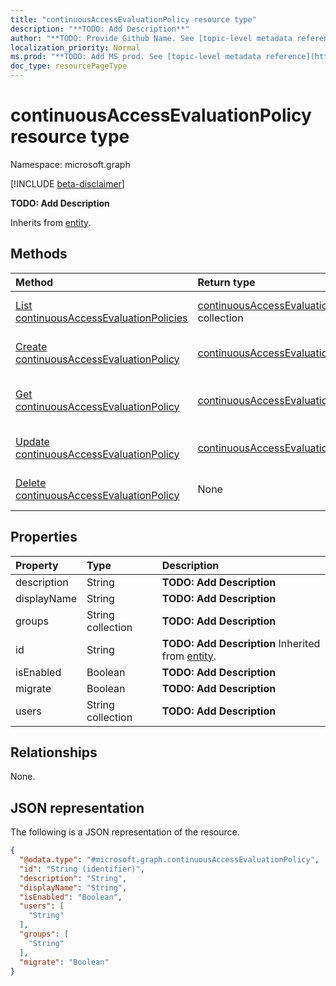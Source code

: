 ```yaml
---
title: "continuousAccessEvaluationPolicy resource type"
description: "**TODO: Add Description**"
author: "**TODO: Provide Github Name. See [topic-level metadata reference](https://msgo.azurewebsites.net/add/document/guidelines/metadata.html#topic-level-metadata)**"
localization_priority: Normal
ms.prod: "**TODO: Add MS prod. See [topic-level metadata reference](https://msgo.azurewebsites.net/add/document/guidelines/metadata.html#topic-level-metadata)**"
doc_type: resourcePageType
---
```


# continuousAccessEvaluationPolicy resource type

Namespace: microsoft.graph

[!INCLUDE [beta-disclaimer](../../includes/beta-disclaimer.md)]

**TODO: Add Description**


Inherits from [entity](../resources/entity.md).

## Methods
|Method|Return type|Description|
|:---|:---|:---|
|[List continuousAccessEvaluationPolicies](../api/continuousaccessevaluationpolicy-list.md)|[continuousAccessEvaluationPolicy](../resources/continuousaccessevaluationpolicy.md) collection|Get a list of the [continuousAccessEvaluationPolicy](../resources/continuousaccessevaluationpolicy.md) objects and their properties.|
|[Create continuousAccessEvaluationPolicy](../api/continuousaccessevaluationpolicy-create.md)|[continuousAccessEvaluationPolicy](../resources/continuousaccessevaluationpolicy.md)|Create a new [continuousAccessEvaluationPolicy](../resources/continuousaccessevaluationpolicy.md) object.|
|[Get continuousAccessEvaluationPolicy](../api/continuousaccessevaluationpolicy-get.md)|[continuousAccessEvaluationPolicy](../resources/continuousaccessevaluationpolicy.md)|Read the properties and relationships of a [continuousAccessEvaluationPolicy](../resources/continuousaccessevaluationpolicy.md) object.|
|[Update continuousAccessEvaluationPolicy](../api/continuousaccessevaluationpolicy-update.md)|[continuousAccessEvaluationPolicy](../resources/continuousaccessevaluationpolicy.md)|Update the properties of a [continuousAccessEvaluationPolicy](../resources/continuousaccessevaluationpolicy.md) object.|
|[Delete continuousAccessEvaluationPolicy](../api/continuousaccessevaluationpolicy-delete.md)|None|Deletes a [continuousAccessEvaluationPolicy](../resources/continuousaccessevaluationpolicy.md) object.|

## Properties
|Property|Type|Description|
|:---|:---|:---|
|description|String|**TODO: Add Description**|
|displayName|String|**TODO: Add Description**|
|groups|String collection|**TODO: Add Description**|
|id|String|**TODO: Add Description** Inherited from [entity](../resources/entity.md).|
|isEnabled|Boolean|**TODO: Add Description**|
|migrate|Boolean|**TODO: Add Description**|
|users|String collection|**TODO: Add Description**|

## Relationships
None.

## JSON representation
The following is a JSON representation of the resource.
<!-- {
  "blockType": "resource",
  "keyProperty": "id",
  "@odata.type": "microsoft.graph.continuousAccessEvaluationPolicy",
  "baseType": "microsoft.graph.entity",
  "openType": false
}
-->
``` json
{
  "@odata.type": "#microsoft.graph.continuousAccessEvaluationPolicy",
  "id": "String (identifier)",
  "description": "String",
  "displayName": "String",
  "isEnabled": "Boolean",
  "users": [
    "String"
  ],
  "groups": [
    "String"
  ],
  "migrate": "Boolean"
}
```

